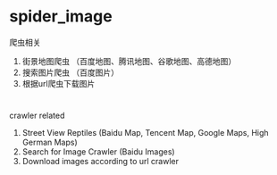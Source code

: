 # spider_image
爬虫相关
1. 街景地图爬虫 （百度地图、腾讯地图、谷歌地图、高德地图）
2. 搜索图片爬虫 （百度图片）
3. 根据url爬虫下载图片
# 
#
crawler related
1. Street View Reptiles (Baidu Map, Tencent Map, Google Maps, High German Maps)
2. Search for Image Crawler (Baidu Images)
3. Download images according to url crawler
